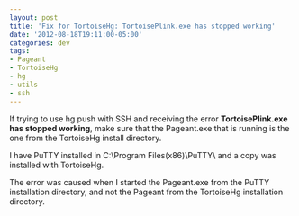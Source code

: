 ```yaml
---
layout: post
title: 'Fix for TortoiseHg: TortoisePlink.exe has stopped working'
date: '2012-08-18T19:11:00-05:00'
categories: dev
tags:
- Pageant
- TortoiseHg
- hg
- utils
- ssh
---
```

If trying to use hg push with SSH and receiving the error **TortoisePlink.exe has stopped working**, make sure that the Pageant.exe that is running is the one from the TortoiseHg install directory.

I have PuTTY installed in C:\Program Files(x86)\PuTTY\ and a copy was installed with TortoiseHg.

The error was caused when I started the Pageant.exe from the PuTTY installation directory, and not the Pageant from the TortoiseHg installation directory.
